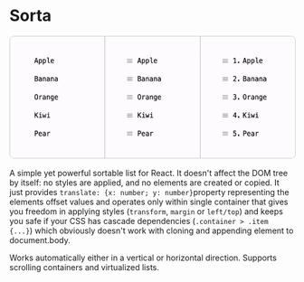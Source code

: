 # Sorta

<img width="538" height="215" alt="react-sorta" src="../docs/demo.gif" style="border: 1px solid #CCC; border-radius: 8px"/>

A simple yet powerful sortable list for React. It doesn't affect the DOM tree by itself: 
no styles are applied, and no elements are created or copied. It just provides 
`translate: {x: number; y: number}`property representing the elements offset values 
and operates only within single container that gives you freedom in applying styles 
(`transform`, `margin` or `left/top`) and keeps you safe if your CSS has cascade 
dependencies (`.container > .item {...}`) which obviously doesn't work with cloning 
and appending element to document.body.

Works automatically either in a vertical or horizontal direction. Supports scrolling
containers and virtualized lists.
